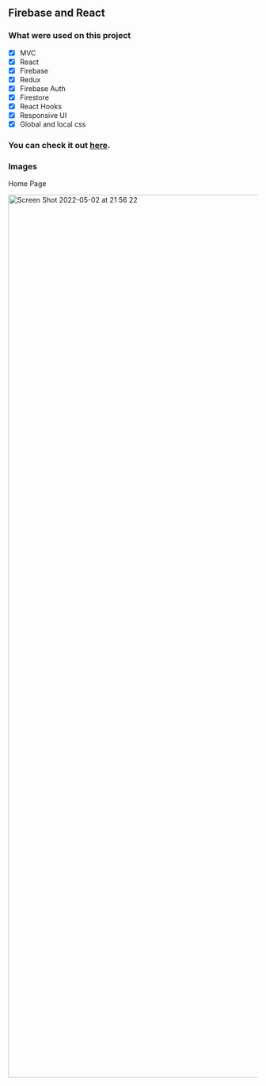 ## Firebase and React 

### What were used on this project

- [x] MVC 
- [x] React 
- [x] Firebase 
- [x] Redux 
- [x] Firebase Auth 
- [x] Firestore 
- [x] React Hooks
- [x] Responsive UI 
- [x] Global and local css 

### You can check it out [here](https://ajudadev-7bc8a.web.app). 

### Images 

 Home Page


<img width="1785" alt="Screen Shot 2022-05-02 at 21 56 22" src="https://user-images.githubusercontent.com/60064602/166390272-d8fbcc63-dcd3-471e-b85d-af4f44f4b3d5.png">
